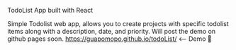 TodoList App built with React  

Simple Todolist web app, allows you to create projects with specific todolist items along with a description, date, and priority. Will post the demo on github pages soon.
https://guapomopo.github.io/todoList/ <-- Demo 🥶
